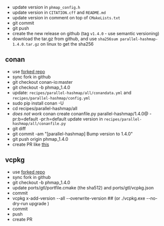 - update version in `phmap_config.h`
- update version in `CITATION.cff` and `README.md`
- update version in comment on top of `CMakeLists.txt`
- git commit
- git push
- create the new release on github (tag `v1.4.0` - use semantic versioning)
- download the tar.gz from github, and use `sha256sum parallel-hashmap-1.4.0.tar.gz` on linux to get the sha256

## conan

- use [forked repo](https://github.com/greg7mdp/conan-center-index)
- sync fork in github
- git checkout conan-io:master
- git checkout -b phmap_1.4.0
- update: `recipes/parallel-hashmap/all/conandata.yml` and `recipes/parallel-hashmap/config.yml`
- sudo pip install conan -U 
- cd recipes/parallel-hashmap/all
- *does not work* conan create conanfile.py parallel-hashmap/1.4.0@ -pr:b=default -pr:h=default 
  update version in `recipes/parallel-hashmap/all/conanfile.py`
- git diff
- git commit -am "[parallel-hashmap] Bump version to 1.4.0"
- git push origin phmap_1.4.0 
- create PR like [this](https://github.com/conan-io/conan-center-index/pull/13161)


## vcpkg

- use [forked repo](https://github.com/greg7mdp/vcpkg)
- sync fork in github
- git checkout -b phmap_1.4.0
- update ports/gtl/portfile.cmake (the sha512)  and ports/gtl/vcpkg.json
- commit
- vcpkg x-add-version --all --overwrite-version ## (or ./vcpkg.exe --no-dry-run upgrade )
- commit
- push
- create PR
